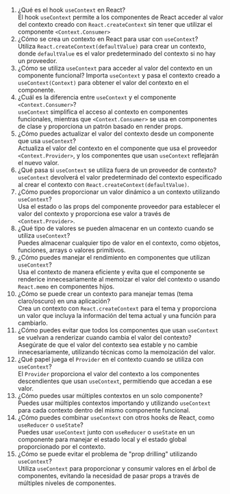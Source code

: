 1) ¿Qué es el hook `useContext` en React?  
    El hook `useContext` permite a los componentes de React acceder al valor del contexto creado con `React.createContext` sin tener que utilizar el componente `<Context.Consumer>`
2) ¿Cómo se crea un contexto en React para usar con `useContext`?  
    Utiliza `React.createContext(defaultValue)` para crear un contexto, donde `defaultValue` es el valor predeterminado del contexto si no hay un proveedor.
3) ¿Cómo se utiliza `useContext` para acceder al valor del contexto en un componente funcional? 
    Importa `useContext` y pasa el contexto creado a `useContext(Context)` para obtener el valor del contexto en el componente.
4) ¿Cuál es la diferencia entre `useContext` y el componente `<Context.Consumer>`?  
    `useContext` simplifica el acceso al contexto en componentes funcionales, mientras que `<Context.Consumer>` se usa en componentes de clase y proporciona un patrón basado en render props.
5) ¿Cómo puedes actualizar el valor del contexto desde un componente que usa `useContext`?  
    Actualiza el valor del contexto en el componente que usa el proveedor `<Context.Provider>`, y los componentes que usan `useContext` reflejarán el nuevo valor.
6) ¿Qué pasa si `useContext` se utiliza fuera de un proveedor de contexto?  
    `useContext` devolverá el valor predeterminado del contexto especificado al crear el contexto con `React.createContext(defaultValue)`.
7) ¿Cómo puedes proporcionar un valor dinámico a un contexto utilizando `useContext`?  
    Usa el estado o las props del componente proveedor para establecer el valor del contexto y proporciona ese valor a través de `<Context.Provider>`.
8) ¿Qué tipo de valores se pueden almacenar en un contexto cuando se utiliza `useContext`?  
    Puedes almacenar cualquier tipo de valor en el contexto, como objetos, funciones, arrays o valores primitivos.
9) ¿Cómo puedes manejar el rendimiento en componentes que utilizan `useContext`?  
    Usa el contexto de manera eficiente y evita que el componente se renderice innecesariamente al memoizar el valor del contexto o usando `React.memo` en componentes hijos.
10) ¿Cómo se puede crear un contexto para manejar temas (tema claro/oscuro) en una aplicación?  
    Crea un contexto con `React.createContext` para el tema y proporciona un valor que incluya la información del tema actual y una función para cambiarlo.
11) ¿Cómo puedes evitar que todos los componentes que usan `useContext` se vuelvan a renderizar cuando cambia el valor del contexto?  
    Asegúrate de que el valor del contexto sea estable y no cambie innecesariamente, utilizando técnicas como la memoización del valor.
12) ¿Qué papel juega el `Provider` en el contexto cuando se utiliza con `useContext`?  
    El `Provider` proporciona el valor del contexto a los componentes descendientes que usan `useContext`, permitiendo que accedan a ese valor.
13) ¿Cómo puedes usar múltiples contextos en un solo componente?  
    Puedes usar múltiples contextos importando y utilizando `useContext` para cada contexto dentro del mismo componente funcional.
14) ¿Cómo puedes combinar `useContext` con otros hooks de React, como `useReducer` o `useState`?  
    Puedes usar `useContext` junto con `useReducer` o `useState` en un componente para manejar el estado local y el estado global proporcionado por el contexto.
15) ¿Cómo se puede evitar el problema de "prop drilling" utilizando `useContext`?  
    Utiliza `useContext` para proporcionar y consumir valores en el árbol de componentes, evitando la necesidad de pasar props a través de múltiples niveles de componentes.
